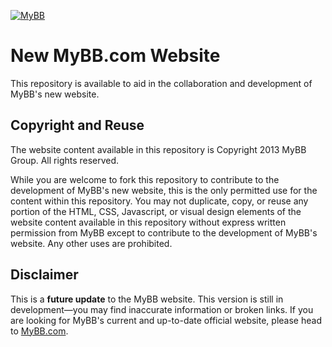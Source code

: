 [![MyBB](https://raw.github.com/mybb/mybb/feature/images/logo.png "MyBB")](http://www.mybb.com "MyBB")

# New MyBB.com Website
This repository is available to aid in the collaboration and development of MyBB's new website.

## Copyright and Reuse
The website content available in this repository is Copyright 2013 MyBB Group. All rights reserved.

While you are welcome to fork this repository to contribute to the development of MyBB's new website, this is the only permitted use for the content within this repository. You may not duplicate, copy, or reuse any portion of the HTML, CSS, Javascript, or visual design elements of the website content available in this repository without express written permission from MyBB except to contribute to the development of MyBB's website. Any other uses are prohibited.

## Disclaimer
This is a **future update** to the MyBB website. This version is still in development—you may find inaccurate information or broken links. If you are looking for MyBB's current and up-to-date official website, please head to [MyBB.com](http://www.mybb.com).
